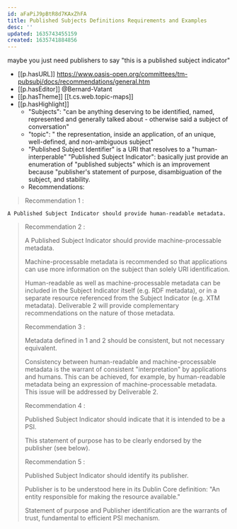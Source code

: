 ```yaml
---
id: aFaPiJ9pBtR8d7KAxZhFA
title: Published Subjects Definitions Requirements and Examples
desc: ''
updated: 1635743455159
created: 1635741884856
---
```



maybe you just need publishers to say "this is a published subject indicator"

- [[p.hasURL]] https://www.oasis-open.org/committees/tm-pubsubj/docs/recommendations/general.htm
- [[p.hasEditor]] @Bernard-Vatant
- [[p.hasTheme]] [[t.cs.web.topic-maps]]
- [[p.hasHighlight]]
  - "Subjects": "can be anything deserving to be identified, named, represented and generally talked about - otherwise said a subject of conversation"
  - "topic": " the representation, inside an application, of an unique, well-defined, and non-ambiguous subject"
  - "Published Subject Identifier" is a URI that resolves to a "human-interperable" "Published Subject Indicator": basically just provide an enumeration of "published subjects" which is an improvement because "publisher's statement of purpose, disambiguation of the subject, and stability. 
  - Recommendations:

> Recommendation 1 :
>
    A Published Subject Indicator should provide human-readable metadata.
> 
> Recommendation 2 :
>
>    A Published Subject Indicator should provide machine-processable metadata.
>
> Machine-processable metadata is recommended so that applications can use more information on the subject than solely URI identification.
>
>Human-readable as well as machine-processable metadata can be included in the Subject Indicator itself (e.g. RDF metadata), or in a separate resource referenced from the Subject Indicator (e.g. XTM metadata).
>Deliverable 2 will provide complementary recommendations on the nature of those metadata.
>
>Recommendation 3 :
>
>    Metadata defined in 1 and 2 should be consistent, but not necessary equivalent.
>
>Consistency between human-readable and machine-processable metadata is the warrant of consistent "interpretation" by applications and humans. This can be achieved, for example, by human-readable metadata being an expression of machine-processable metadata. This issue will be addressed by Deliverable 2.
>
>Recommendation 4 :
>
>    Published Subject Indicator should indicate that it is intended to be a PSI.
>
>This statement of purpose has to be clearly endorsed by the publisher (see below).
>
>Recommendation 5 :
>
>    Published Subject Indicator should identify its publisher.
>
> Publisher is to be understood here in its Dublin Core definition: "An entity responsible for making the resource available."
> 
>Statement of purpose and Publisher identification are the warrants of trust, fundamental to efficient PSI mechanism.
